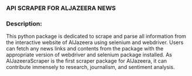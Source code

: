 ### API SCRAPER FOR ALJAZEERA NEWS

### Description:

This python package is dedicated to scrape and parse all information from the interactive website of AlJazeera using selenium and webdriver. Users can fetch any news links and contents from the package with the appropriate version of webdriver and selenium package installed. As AlJazeeraScraper is the first scraper package for AlJazeera, it can contribute immensely to research, journalism, and sentiment analysis. 